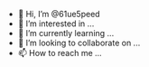 - 👋 Hi, I’m @61ue5peed
- 👀 I’m interested in ...
- 🌱 I’m currently learning ...
- 💞️ I’m looking to collaborate on ...
- 📫 How to reach me ...

<!---
61ue5peed/61ue5peed is a ✨ special ✨ repository because its `README.md` (this file) appears on your GitHub profile.
You can click the Preview link to take a look at your changes.
--->
